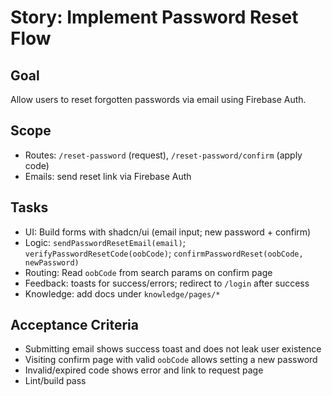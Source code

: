 # Story: Implement Password Reset Flow

## Goal
Allow users to reset forgotten passwords via email using Firebase Auth.

## Scope
- Routes: `/reset-password` (request), `/reset-password/confirm` (apply code)
- Emails: send reset link via Firebase Auth

## Tasks
- UI: Build forms with shadcn/ui (email input; new password + confirm)
- Logic: `sendPasswordResetEmail(email)`; `verifyPasswordResetCode(oobCode)`; `confirmPasswordReset(oobCode, newPassword)`
- Routing: Read `oobCode` from search params on confirm page
- Feedback: toasts for success/errors; redirect to `/login` after success
- Knowledge: add docs under `knowledge/pages/*`

## Acceptance Criteria
- Submitting email shows success toast and does not leak user existence
- Visiting confirm page with valid `oobCode` allows setting a new password
- Invalid/expired code shows error and link to request page
- Lint/build pass 